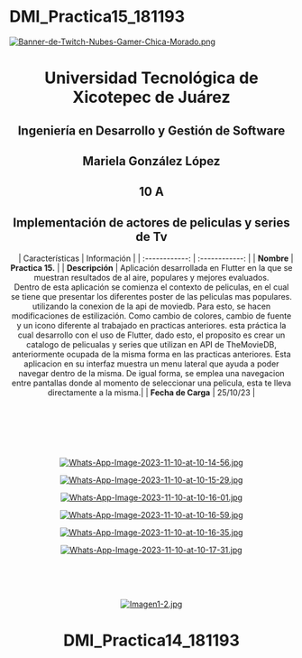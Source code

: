 # DMI_Practica15_181193

[![Banner-de-Twitch-Nubes-Gamer-Chica-Morado.png](https://i.postimg.cc/15q3LFXF/Banner-de-Twitch-Nubes-Gamer-Chica-Morado.png)](https://postimg.cc/MvzwBvyZ)

<div align="center">
  
# Universidad Tecnológica de Xicotepec de Juárez


## Ingeniería en Desarrollo y Gestión de Software
## Mariela González López
## 10 A
## Implementación de actores de peliculas y series de Tv
&nbsp;
&nbsp;
|  Características |  Información |
| :------------: | :------------: |
| **Nombre**  |  **Practica 15.**  |
| **Descripción**  | Aplicación desarrollada en Flutter en la que se muestran resultados de al aire, populares y mejores evaluados. <br> Dentro de esta aplicación se comienza el contexto de peliculas, en el cual se tiene que presentar los diferentes poster de las peliculas mas populares. utilizando la conexion de la api de moviedb. Para esto, se hacen modificaciones de estilización. Como cambio de colores, cambio de fuente y un icono diferente al trabajado en practicas anteriores. esta práctica la cual desarrollo con el uso de Flutter, dado esto, el proposito es crear un catalogo de pelicualas y series que utilizan en API de TheMovieDB, anteriormente ocupada de la misma forma en las practicas anteriores. Esta aplicacion en su interfaz muestra un menu lateral que ayuda a poder navegar dentro de la misma. De igual forma, se emplea una navegacion entre pantallas donde al momento de seleccionar una pelicula, esta te lleva directamente a la misma.|
|  **Fecha de Carga** | 25/10/23  |

&nbsp;
&nbsp;

&nbsp;
&nbsp;

<br>

[![Whats-App-Image-2023-11-10-at-10-14-56.jpg](https://i.postimg.cc/gjx3TSzm/Whats-App-Image-2023-11-10-at-10-14-56.jpg)](https://postimg.cc/ctNKKctb)

[![Whats-App-Image-2023-11-10-at-10-15-29.jpg](https://i.postimg.cc/YS8gqKjt/Whats-App-Image-2023-11-10-at-10-15-29.jpg)](https://postimg.cc/2qb32t4t)

[![Whats-App-Image-2023-11-10-at-10-16-01.jpg](https://i.postimg.cc/kDrRh7Yv/Whats-App-Image-2023-11-10-at-10-16-01.jpg)](https://postimg.cc/0KfNz1sz)

[![Whats-App-Image-2023-11-10-at-10-16-59.jpg](https://i.postimg.cc/DzCgpbrQ/Whats-App-Image-2023-11-10-at-10-16-59.jpg)](https://postimg.cc/v1VfcTSD)

[![Whats-App-Image-2023-11-10-at-10-16-35.jpg](https://i.postimg.cc/d39DnGdw/Whats-App-Image-2023-11-10-at-10-16-35.jpg)](https://postimg.cc/hQfStzp5)

[![Whats-App-Image-2023-11-10-at-10-17-31.jpg](https://i.postimg.cc/FR5R4TVh/Whats-App-Image-2023-11-10-at-10-17-31.jpg)](https://postimg.cc/GBKrPJff)




<br>
<br>
<br>

[![Imagen1-2.jpg](https://i.postimg.cc/x1swjyVj/Imagen1-2.jpg)](https://postimg.cc/0zwWcSNh)
# DMI_Practica14_181193
